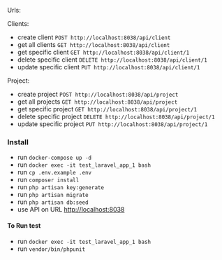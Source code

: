 Urls:

Clients:
- create client `POST http://localhost:8038/api/client`
- get all clients `GET http://localhost:8038/api/client`
- get specific client `GET http://localhost:8038/api/client/1`
- delete specific client `DELETE http://localhost:8038/api/client/1`
- update specific client `PUT http://localhost:8038/api/client/1`

Project:

- create project `POST http://localhost:8038/api/project`
- get all projects `GET http://localhost:8038/api/project`
- get specific project `GET http://localhost:8038/api/project/1`
- delete specific project `DELETE http://localhost:8038/api/project/1`
- update specific project `PUT http://localhost:8038/api/project/1`



### Install

- run `docker-compose up -d`
- run `docker exec -it test_laravel_app_1 bash`
- run `cp .env.example .env`
- run `composer install`
- run `php artisan key:generate`
- run `php artisan migrate`
- run `php artisan db:seed`
- use API on URL [http://localhost:8038](http://localhost:8038)
#### To Run test

- run `docker exec -it test_laravel_app_1 bash`
- run `vendor/bin/phpunit`


